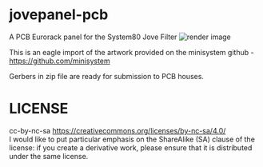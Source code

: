 # jovepanel-pcb
A PCB Eurorack panel for the System80 Jove Filter
![render image](https://github.com/ptrz/jovepanel-pcb/blob/master/render.png)

This is an eagle import of the artwork provided on the minisystem github - https://github.com/minisystem

Gerbers in zip file are ready for submission to PCB houses. 

LICENSE
=======
cc-by-nc-sa
https://creativecommons.org/licenses/by-nc-sa/4.0/<br>
I would like to put particular emphasis on the ShareAlike (SA) clause of the license: if you create a derivative work, please ensure that it is distributed under the same license.
